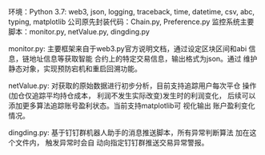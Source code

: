 环境：Python 3.7: web3, json, logging, traceback, time, datetime, csv, abc, typing, matplotlib 
公司原先封装代码：Chain.py, Preference.py 
监控系统主要脚本：monitor.py, netValue.py, dingding.py

monitor.py: 主要框架来自于web3.py官方说明文档，通过设定区块区间和abi 信息，链地址信息等获取智能
合约上的特定交易信息，输出格式为json。通过 维护静态对象，实现预防宕机和重启回溯功能。

netValue.py: 对获取的原始数据进行初步分析，目前支持追踪用户每次平仓 操作(加仓仅追踪平均持仓成本，
利润不发生实际改变)发生时的利润变化， 后续可以添加更多算法追踪账号盈利状态。当前支持matplotlib可
视化输出 账户盈利变化情况。

dingding.py: 基于钉钉群机器人助手的消息推送脚本，所有异常判断算法 加在这个文件内， 触发异常时会自
动向指定钉钉群推送交易异常警报。
